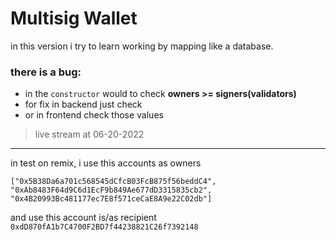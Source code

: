 # Multisig Wallet

in this version i try to learn working by mapping like a database.

### there is a bug: 
- in the `constructor` would to check **owners >= signers(validators)**
- for fix in backend just check
- or in frontend check those values

> live stream at 06-20-2022

---

in test on remix, i use this accounts as owners
```
["0x5B38Da6a701c568545dCfcB03FcB875f56beddC4",
"0xAb8483F64d9C6d1EcF9b849Ae677dD3315835cb2",
"0x4B20993Bc481177ec7E8f571ceCaE8A9e22C02db"]
```
and use this account is/as recipient 
`0xdD870fA1b7C4700F2BD7f44238821C26f7392148`
